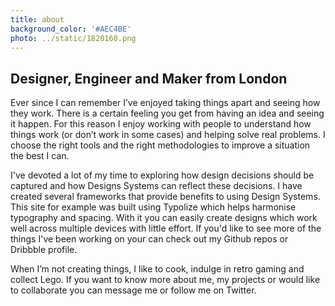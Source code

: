```yaml
---
title: about
background_color: '#AEC4BE'
photo: ../static/1820160.png
---
```


## Designer, Engineer and Maker from London

Ever since I can remember I’ve enjoyed taking things apart and seeing how they work. There is a certain feeling you get from having an idea and seeing it happen. For this reason I enjoy working with people to understand how things work (or don’t work in some cases) and helping solve real problems. I choose the right tools and the right methodologies to improve a situation the best I can.

I've devoted a lot of my time to exploring how design decisions should be captured and how Designs Systems can reflect these decisions. I have created several frameworks that provide benefits to using Design Systems. This site for example was built using Typolize which helps harmonise typography and spacing. With it you can easily create designs which work well across multiple devices with little effort. If you'd like to see more of the things I've been working on your can check out my Github repos or Dribbble profile.

When I’m not creating things, I like to cook, indulge in retro gaming and collect Lego. If you want to know more about me, my projects or would like to collaborate you can message me or follow me on Twitter.
